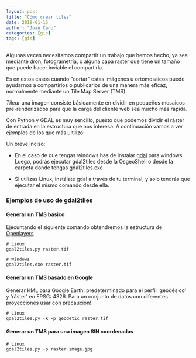 ```yaml
---
layout: post
title: "Cómo crear tiles"
date: 2019-01-15
author: "Joan Cano"
categories: [gis]
tags: [gis]
---
```


Algunas veces necesitamos compartir un trabajo que hemos hecho, ya sea mediante dron, fotogrametría, o alguna capa raster que tiene un tamaño que puede hacer inviable el compartirla.

Es en estos casos cuando "cortar" estas imágenes u ortomosaicos puede ayudarnos a compartirlos o publicarlos de una manera más eficaz, normalmente mediante un Tile Map Server (TMS).

*Tilear* una imagen consiste básicamente en dividir en pequeños mosaicos pre-renderizados para que la carga del cliente web sea mucho más rápida.

Con Python y GDAL es muy sencillo, puesto que podemos dividir el ráster de entrada en la estructura que nos interesa. A continuación vamos a ver ejemplos de los que más ultilizo:


Un breve inciso:
+ En el caso de que tengas windows has de instalar [gdal](https://www.gdal.org/) para windows. Luego, podrás ejecutar gdal2tiles desde la OsgeoShell o desde la carpeta donde tengas gdal2tiles.exe

+ Si utilizas Linux, instálate gdal a través de tu terminal, y solo tendrás que ejecutar el mismo comando desde ella.


### Ejemplos de uso de gdal2tiles

#### Generar un TMS básico

Ejecuntando el siguiente comando obtendremos la estructura de [Openlayers](https://openlayers.org/)

```
# Linux
gdal2tiles.py raster.tif

# Windows
gdal2tiles.exe raster.tif
```

#### Generar un TMS basado en Google

Generar KML para Google Earth: predeterminado para el perfil 'geodésico' y 'ráster' en EPSG: 4326. Para un conjunto de datos con diferentes proyecciones usar con precaución!

```
# Linux
gdal2tiles.py -k -p geodetic raster.tif

```

#### Generar un TMS para una imagen SIN coordenadas

```
# Linux
gdal2tiles.py -p raster image.jpg

```
